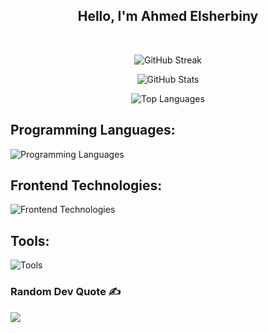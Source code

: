 <div align="center">
  <h2>Hello, I'm Ahmed Elsherbiny</h2>
</div>

<br>

<div align="center">

  ![GitHub Streak](https://github-readme-streak-stats.herokuapp.com/?user=ahmedelsherbiny74-eng&theme=highcontrast&hide_border=false)
  
  ![GitHub Stats](https://github-readme-stats.vercel.app/api?username=ahmedelsherbiny74-eng&theme=chartreuse-dark&hide_border=false&include_all_commits=false&count_private=false)
  
  ![Top Languages](https://github-readme-stats.vercel.app/api/top-langs/?username=ahmedelsherbiny74-eng&theme=chartreuse-dark&hide_border=false&include_all_commits=false&count_private=false&layout=compact)

</div>

## Programming Languages:
![Programming Languages](https://skillicons.dev/icons?i=c,cpp,java,py)

## Frontend Technologies:
![Frontend Technologies](https://skillicons.dev/icons?i=html,css,js,ts,bootstrap,tailwind,react)

<!-- ## Backend Technologies:
![Backend Technologies](https://skillicons.dev/icons?i=nodejs,php,mysql,laravel) -->

## Tools:
![Tools](https://skillicons.dev/icons?i=bash,git,github,arduino,jenkins,docker,vscode)

### Random Dev Quote ✍️
![](https://quotes-github-readme.vercel.app/api?type=horizontal&theme=light)

<!-- ---
[![](https://visitcount.itsvg.in/api?id=ahmedelsherbiny74-eng&icon=0&color=12)](https://visitcount.itsvg.in) -->

<!-- Proudly created with GPRM ( https://gprm.itsvg.in ) -->
